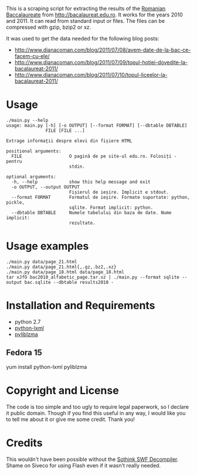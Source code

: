 This is a scraping script for extracting the results of the
[Romanian Baccalaureate][1] from http://bacalaureat.edu.ro. It works for the
years 2010 and 2011. It can read from standard input or files. The files can
be compressed with gzip, bzip2 or xz.

It was used to get the data needed for the following blog posts:

 - http://www.dianacoman.com/blog/2011/07/08/avem-date-de-la-bac-ce-facem-cu-ele/
 - http://www.dianacoman.com/blog/2011/07/09/topul-hotiei-dovedite-la-bacalaureat-2011/
 - http://www.dianacoman.com/blog/2011/07/10/topul-liceelor-la-bacalaureat-2011/

[1]: http://en.wikipedia.org/wiki/Romanian_Baccalaureate


Usage
=====

    ./main.py --help
    usage: main.py [-h] [-o OUTPUT] [--format FORMAT] [--dbtable DBTABLE]
                   FILE [FILE ...]

    Extrage informații despre elevi din fișiere HTML

    positional arguments:
      FILE                  O pagină de pe site-ul edu.ro. Folosiți - pentru
                            stdin.

    optional arguments:
      -h, --help            show this help message and exit
      -o OUTPUT, --output OUTPUT
                            Fișierul de ieșire. Implicit e stdout.
      --format FORMAT       Formatul de ieșire. Formate suportate: python, pickle,
                            sqlite. Format implicit: python.
      --dbtable DBTABLE     Numele tabelului din baza de date. Nume implicit:
                            rezultate.


Usage examples
==============

    ./main.py data/page_21.html
    ./main.py data/page_21.html{,.gz,.bz2,.xz}
    ./main.py data/page_18.html data/page_18.html
    tar xJfO bac2010_alfabetic_page.tar.xz | ./main.py --format sqlite --output bac.sqlite --dbtable results2010 -


Installation and Requirements
=============================

 - python 2.7
 - [python-lxml](http://lxml.de/)
 - [pyliblzma](https://launchpad.net/pyliblzma)

Fedora 15
---------

yum install python-lxml pyliblzma


Copyright and License
=====================

The code is too simple and too ugly to require legal paperwork, so I declare
it public domain. Though if you find this useful in any way, I would like you
to tell me about it or give me some credit. Thank you!


Credits
=======

This wouldn't have been possible without the [Sothink SWF Decompiler][2]. Shame
on Siveco for using Flash even if it wasn't really needed.

[2]: http://www.sothink.com/product/flashdecompiler/
